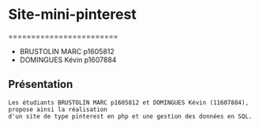 # Site-mini-pinterest
========================

* BRUSTOLIN MARC p1605812
* DOMINGUES Kévin p1607884

Présentation
------------
	Les étudiants BRUSTOLIN MARC p1605812 et DOMINGUES Kévin (11607884), propose ainsi la réalisation
	d'un site de type pinterest en php et une gestion des données en SQL.
			
